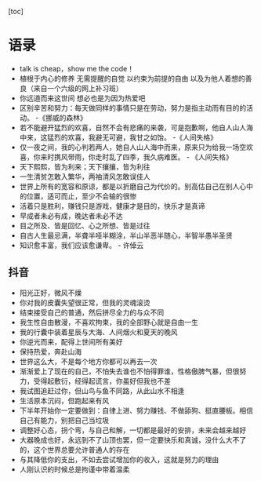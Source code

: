 [toc]

# 语录

- talk is cheap，show me the code！
- 植根于内心的修养 无需提醒的自觉 以约束为前提的自由 以及为他人着想的善良（来自一个六级的网上补习班）
- 你远道而来这世间 想必也是为因为热爱吧
- 区别辛苦和努力：每天做同样的事情只是在劳动，努力是指主动而有目的的活动。 -《挪威的森林》
- 若不能避开猛烈的欢喜，自然不会有悲痛的来袭，可是抱歉啊，他自人山人海中来，这猛烈的欢喜，我避无可避，我甘之如饴。 -《人间失格》
- 仅一夜之间，我的心判若两人，她自人山人海中而来，原来只为给我一场空欢喜，你来时携风带雨，你走时乱了四季，我久病难医。 - 《人间失格》
- 天下熙熙，皆为利来；天下攘攘，皆为利往
- 一生清贫怎敢入繁华，两袖清风怎敢误佳人
- 世界上所有的宽容和原谅，都是以折磨自己为代价的。别高估自己在别人心中的位置，适可而止，至少不会输的很惨
- 活着只是胜利，赚钱只是游戏，健康才是目的，快乐才是真谛
- 早成者未必有成，晚达者未必不达
- 目之所及、皆是回忆、心之所想、皆是过往
- 自古人生最忌满，半聋半哑半糊涂，半山半恶半随心，半智半愚半圣贤
- 知识愈丰富，我们应该愈谦卑。 - 许倬云

## 抖音

- 阳光正好，微风不燥
- 你对我的皮囊失望很正常，但我的灵魂滚烫
- 结束接受自己的普通，然后拼尽全力的与众不同
- 我生性自由散漫，不喜欢拘束，我的全部野心就是自由一生
- 我的行囊中装着星辰与大海、人间烟火和夏天的晚风
- 你逆光而来，配得上世间所有美好
- 保持热爱，奔赴山海
- 世界这么大，不是每个地方你都可以再去一次
- 渐渐爱上了现在的自己，不怕失去谁也不怕得罪谁，性格傲脾气暴，但很努力，受得起敷衍，经得起谎言，你虽好但我也不差
- 我试图追赶过你，但山鸟与鱼不同路，从此山水不相逢
- 生活原本沉闷，但跑起来有风
- 下半年开始你一定要做到：自律上进、努力赚钱、不做舔狗、挺直腰板。相信自己有能力，别把自己当垃圾
- 调整好心态，拐个弯，与自己和解，一切都是最好的安排，未来会越来越好
- 大器晚成也好，永远到不了山顶也罢，但一定要快乐和真诚，没什么大不了的，这个世界总要允许普通人的存在
- 与其降低你的支出，不如去尝试增加你的收入，这就是努力的理由
- 人刚认识的时候总是拘谨中带着温柔
